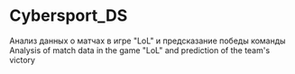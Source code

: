 # Cybersport_DS
Анализ данных о матчах в игре "LoL" и предсказание победы команды
Analysis of match data in the game "LoL" and prediction of the team's victory
